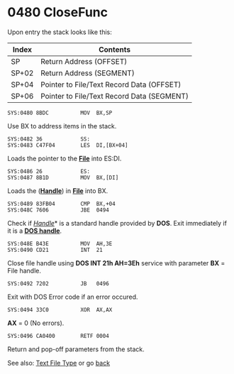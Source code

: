 # 0480 CloseFunc

Upon entry the stack looks like this:

|Index|Contents                                  |
|-----|------------------------------------------|
|SP   |Return Address (OFFSET)                   |
|SP+02|Return Address (SEGMENT)                  |
|SP+04|Pointer to File/Text Record Data (OFFSET) |
|SP+06|Pointer to File/Text Record Data (SEGMENT)|


```
SYS:0480 8BDC          MOV	BX,SP
```

Use BX to address items in the stack.

```
SYS:0482 36            SS:
SYS:0483 C47F04        LES	DI,[BX+04]
```

Loads the pointer to the **[File](TEXT-FILE-TYPE.md)** into ES:DI.

```
SYS:0486 26            ES:
SYS:0487 8B1D          MOV	BX,[DI]
```

Loads the  (**[Handle](TEXT-FILE-TYPE.md)**) in **[File](TEXT-FILE-TYPE.md)** into BX.

```
SYS:0489 83FB04        CMP	BX,+04
SYS:048C 7606          JBE	0494
```

Check if *[Handle](TEXT-FILE-TYPE.md)** is a standard handle provided by **DOS**. Exit immediately if it is a **[DOS handle](DOS-STANDARD-HANDLES.md)**.

```
SYS:048E B43E          MOV	AH,3E
SYS:0490 CD21          INT	21
```

Close file handle using **DOS INT 21h AH=3Eh** service with parameter **BX** = File handle.

```
SYS:0492 7202          JB	0496
```

Exit with DOS Error code if an error occured.

```
SYS:0494 33C0          XOR	AX,AX
```

**AX** = 0 (No errors).

```
SYS:0496 CA0400        RETF	0004
```

Return and pop-off parameters from the stack.

See also: [Text File Type](TEXT-FILE-TYPE.md) or go [back](../README.md)